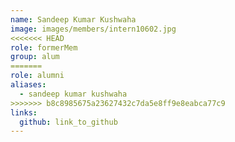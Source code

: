 ```yaml
---
name: Sandeep Kumar Kushwaha 
image: images/members/intern10602.jpg 
<<<<<<< HEAD
role: formerMem
group: alum
=======
role: alumni
aliases:
  - sandeep kumar kushwaha
>>>>>>> b8c8985675a23627432c7da5e8ff9e8eabca77c9
links:
  github: link_to_github 
---
```

